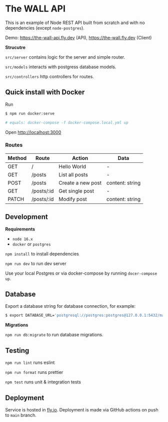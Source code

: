 # The WALL API

This is an example of Node REST API built from scratch and with no dependencies (except `node-postgres`).

Demo: https://the-wall-api.fly.dev (API), https://the-wall.fly.dev (Client)

**Strucutre**

`src/server` contains logic for the server and simple router.

`src/models` interacts with postgress database models.

`src/controllers` http controllers for routes.

## Quick install with Docker

Run

```sh
$ npm run docker:serve

# equals: docker-compose -f docker-compose.local.yml up
```

Open [http://localhost:3000](http://localhost:3000)

### Routes

| Method | Route      | Action            | Data            |
| ------ | ---------- | ----------------- | --------------- |
| GET    | /          | Hello World       | -               |
| GET    | /posts     | List all posts    | -               |
| POST   | /posts     | Create a new post | content: string |
| GET    | /posts/:id | Get single post   | -               |
| PATCH  | /posts/:id | Modify post       | content: string |

## Development

**Requirements**

- `node 16.x`
- `docker` or `postgres`

`npm install` to install dependencies

`npm run dev` to run dev server

Use your local Postgres or via docker-compose by running `docer-compose up`.

## Database

Export a database string for database connection, for example:

```sh
$ export DATABASE_URL='postgresql://postgres:postgres@127.0.0.1:5432/main'
```

**Migrations**

`npm run db:migrate` to run database migrations.

## Testing

`npm run lint` runs eslint

`npm run format` runs prettier

`npm test` runs unit & integration tests

## Deployment

Service is hosted in [fly.io](https://fly.io). Deployment is made via GitHub actions on push to `main` branch.
